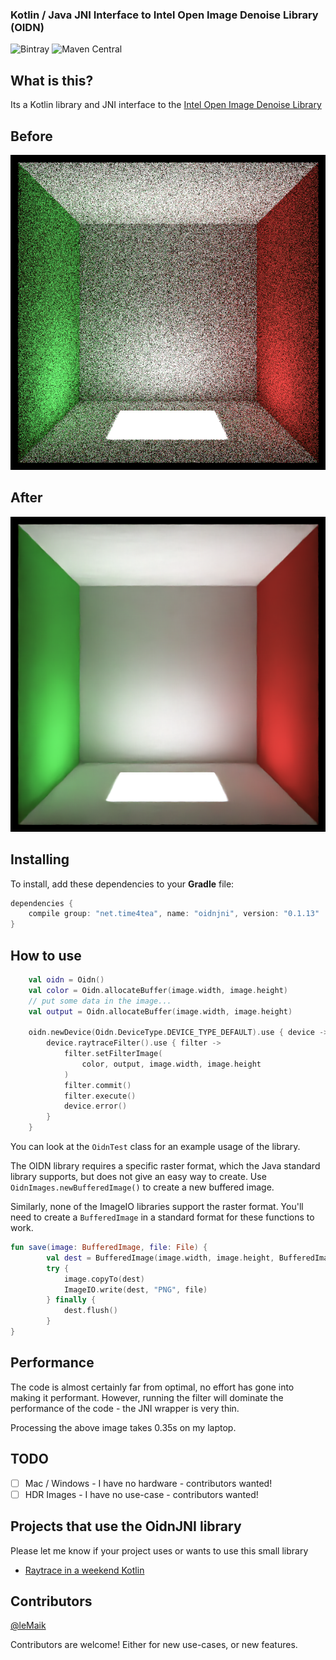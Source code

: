### Kotlin / Java JNI Interface to Intel Open Image Denoise Library (OIDN)

![Bintray](https://img.shields.io/bintray/v/time4tea/oss/oidnjni)
![Maven Central](https://img.shields.io/maven-central/v/net.time4tea/oidnjni)

## What is this?

Its a Kotlin library and JNI interface to the [Intel Open Image Denoise Library](https://www.openimagedenoise.org) 

## Before

![Example](src/test/resources/example-cornellbox-rendered.png)

## After

![Example](example-output/example-cornellbox-rendered.png)

## Installing

To install, add these dependencies to your **Gradle** file:
```groovy
dependencies {
    compile group: "net.time4tea", name: "oidnjni", version: "0.1.13"
}
```

## How to use

```kotlin
    val oidn = Oidn()
    val color = Oidn.allocateBuffer(image.width, image.height)
    // put some data in the image...
    val output = Oidn.allocateBuffer(image.width, image.height)

    oidn.newDevice(Oidn.DeviceType.DEVICE_TYPE_DEFAULT).use { device ->
        device.raytraceFilter().use { filter ->
            filter.setFilterImage(
                color, output, image.width, image.height
            )
            filter.commit()
            filter.execute()
            device.error()
        }
    }
```

You can look at the `OidnTest` class for an example usage of the library.

The OIDN library requires a specific raster format, which the Java standard library supports, but does 
not give an easy way to create. Use `OidnImages.newBufferedImage()` to create a new buffered image.

Similarly, none of the ImageIO libraries support the raster format. You'll need to create a `BufferedImage`
in a standard format for these functions to work.

```kotlin
fun save(image: BufferedImage, file: File) {
        val dest = BufferedImage(image.width, image.height, BufferedImage.TYPE_INT_RGB)
        try {
            image.copyTo(dest)
            ImageIO.write(dest, "PNG", file)
        } finally {
            dest.flush()
        }
}
```

## Performance

The code is almost certainly far from optimal, no effort has gone into making it performant. However, running the filter
 will dominate the performance of the code - the JNI wrapper is very thin.

Processing the above image takes 0.35s on my laptop.

## TODO

- [ ] Mac / Windows - I have no hardware - contributors wanted!
- [ ] HDR Images    - I have no use-case - contributors wanted!

## Projects that use the OidnJNI library 

Please let me know if your project uses or wants to use this small library

- [Raytrace in a weekend Kotlin](https://github.com/time4tea/raytrace-in-a-weekend-kotlin)

## Contributors

[@leMaik](https://github.com/leMaik)

Contributors are welcome! Either for new use-cases, or new features.

